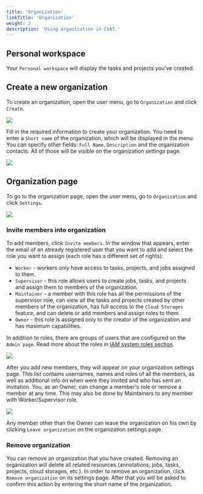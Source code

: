 ```yaml
---
title: 'Organization'
linkTitle: 'Organization'
weight: 2
description: 'Using organization in CVAT.'
---
```


## Personal workspace

Your `Personal workspace` will display the tasks and projects you've created.

## Create a new organization

To create an organization, open the user menu, go to `Organization` and click `Create`.

![](/images/image233.jpg)

Fill in the required information to create your organization.
You need to enter a `Short name` of the organization, which will be displayed in the menu.
You can specify other fields: `Full Name`, `Description` and the organization contacts.
All of those will be visible on the organization settings page.

![](/images/image234.jpg)

## Organization page

To go to the organization page, open the user menu, go to `Organization` and click `Settings`.

![](/images/image235.jpg)

### Invite members into organization

To add members, click `Invite members`. In the window that appears,
enter the email of an atready registered user that you want to add and select the role you want to assign (each role has a different set of rights):

- `Worker` - workers only have access to tasks, projects, and jobs assigned to them.
- `Supervisor` - this role allows users to create jobs, tasks, and projects and assign them to members of the organization.
- `Maintainer` - a member with this role has all the permissions of the supervisor role,
  can view all the tasks and projects created by other members of the organization,
  has full access to the `Cloud Storages` feature, and can delete or add members and assign roles to them.
- `Owner` - this role is assigned only to the creator of the organization and has maximum capabilities.

In addition to roles, there are groups of users that are configured on the `Admin page`.
Read more about the roles in [IAM system roles section](/docs/administration/advanced/iam_system_roles).

![](/images/image236.jpg)

After you add new members, they will appear on your organization settings page.
This list contains usernames, names and roles of all the members, as well as additional info on when were they invited and who has sent an invitation.
You, as an Owner, can change a member's role or remove a member at any time. This may also be done by Maintainers to any member with Worker/Supervisor role.

![](/images/image237.jpg)

Any member other than the Owner can leave the organization on his own by clicking `Leave organization` on the organization settings page.

### Remove organization

You can remove an organization that you have created.
Removing an organization will delete all related resources (annotations, jobs, tasks, projects, cloud storages, etc.).
In order to remove an organization, click `Remove organization` on its settings page.
After that you will be asked to confirm this action by entering the short name of the organization.
